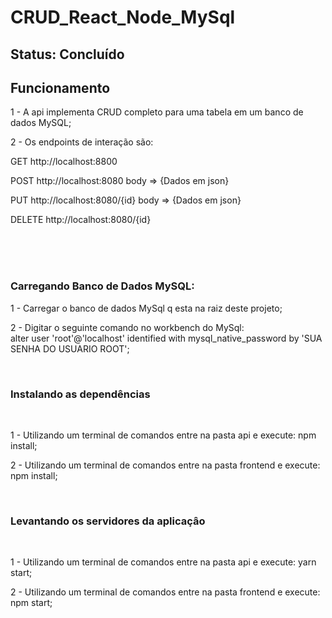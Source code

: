 # CRUD_React_Node_MySql

<h2> Status: Concluído </h2>

<h2>Funcionamento</h2>
<p>1 - A api implementa CRUD completo para uma tabela em um banco de dados MySQL;</p>
<p>2 - Os endpoints de interação são: </p>
              <p> GET http://localhost:8800</p>
              <p> POST http://localhost:8080 body => {Dados em json}</p>
              <p> PUT http://localhost:8080/{id} body => {Dados em json}</p>
              <p> DELETE http://localhost:8080/{id}</p>
<br>
<br>
<br>
               

<h3>Carregando Banco de Dados MySQL:</h3>
<p>1 - Carregar o banco de dados MySql q esta na raiz deste projeto;</p>
<p>2 - Digitar o seguinte comando no workbench do MySql:<br>
alter user 'root'@'localhost' identified with mysql_native_password by 'SUA SENHA DO USUARIO ROOT';
</p>
<br>
<h3> Instalando as dependências</h3>
<br>
<p>1 - Utilizando um terminal de comandos entre na pasta api e execute: npm install;</p>
<p>2 - Utilizando um terminal de comandos entre na pasta frontend e execute: npm install;</p>
<br>
<h3> Levantando os servidores da aplicaçâo</h3>
<br>
<p>1 - Utilizando um terminal de comandos entre na pasta api e execute: yarn start;</p>
<p>2 - Utilizando um terminal de comandos entre na pasta frontend e execute: npm start;</p>



